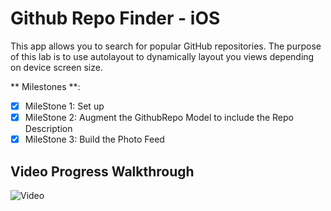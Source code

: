 # Github Repo Finder - iOS
This app allows you to search for popular GitHub repositories.
The purpose of this lab is to use autolayout to dynamically layout you views depending on device screen size.

** Milestones **:
* [X]  MileStone 1: Set up
* [X]  MileStone 2: Augment the GithubRepo Model to include the Repo Description
* [X]  MileStone 3: Build the Photo Feed

## Video Progress Walkthrough
![Video](resources/finder.gif)
